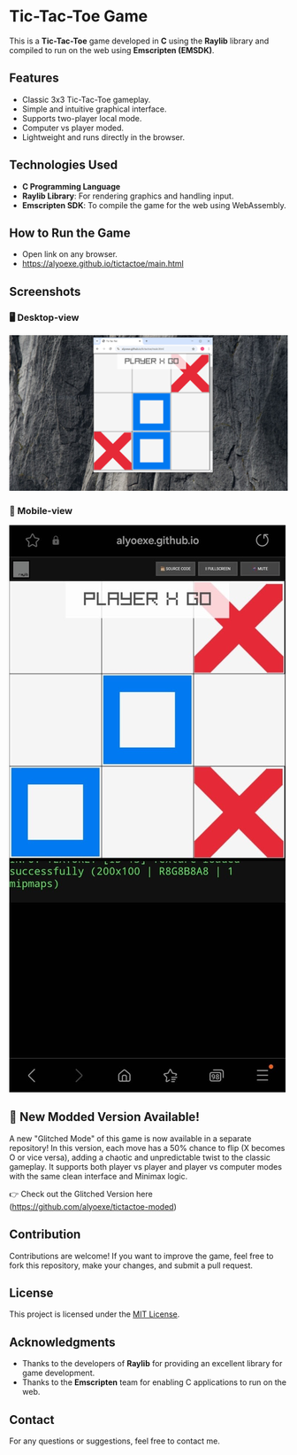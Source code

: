 # Tic-Tac-Toe Game

This is a **Tic-Tac-Toe** game developed in **C** using the **Raylib** library and compiled to run on the web using **Emscripten (EMSDK)**.

## Features
- Classic 3x3 Tic-Tac-Toe gameplay.
- Simple and intuitive graphical interface.
- Supports two-player local mode.
- Computer vs player moded.
- Lightweight and runs directly in the browser.

## Technologies Used
- **C Programming Language**
- **Raylib Library**: For rendering graphics and handling input.
- **Emscripten SDK**: To compile the game for the web using WebAssembly.

## How to Run the Game
- Open link on any browser.
- https://alyoexe.github.io/tictactoe/main.html

## Screenshots
### 🖥 Desktop-view
![Tic-Tac-Toe Gameplay](/gameonlaptop.PNG)
### 📱 Mobile-view
![Tic-Tac-Toe Gameplay](/gameonmobile.jpg)


## 🔀 New Modded Version Available!
A new "Glitched Mode" of this game is now available in a separate repository! In this version, each move has a 50% chance to flip (X becomes O or vice versa), adding a chaotic and unpredictable twist to the classic gameplay. It supports both player vs player and player vs computer modes with the same clean interface and Minimax logic.

👉 Check out the Glitched Version here (https://github.com/alyoexe/tictactoe-moded)

## Contribution
Contributions are welcome! If you want to improve the game, feel free to fork this repository, make your changes, and submit a pull request.

## License
This project is licensed under the [MIT License](LICENSE).

## Acknowledgments
- Thanks to the developers of **Raylib** for providing an excellent library for game development.
- Thanks to the **Emscripten** team for enabling C applications to run on the web.

## Contact
For any questions or suggestions, feel free to contact me.

